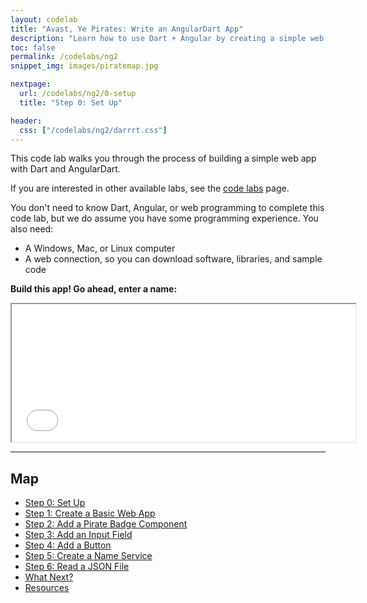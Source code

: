 ```yaml
---
layout: codelab
title: "Avast, Ye Pirates: Write an AngularDart App"
description: "Learn how to use Dart + Angular by creating a simple web app."
toc: false
permalink: /codelabs/ng2
snippet_img: images/piratemap.jpg

nextpage:
  url: /codelabs/ng2/0-setup
  title: "Step 0: Set Up"

header:
  css: ["/codelabs/ng2/darrrt.css"]
---
```


This code lab walks you through the process of building a simple
web app with Dart and AngularDart.

If you are interested in other available labs, see the
[code labs](/codelabs) page.

You don't need to know Dart, Angular, or web programming to complete
this code lab, but we do assume you have some programming experience.
You also need:

* A Windows, Mac, or Linux computer
* A web connection, so you can download software, libraries, and sample code

<strong>Build this app! Go ahead, enter a name:</strong>

<iframe class="running-app-frame"
        style="height:220px;width:550px;"
        src="/codelabs/ng2/examples/web">
</iframe>

<hr>

<div class="piratemap" markdown="1" style="min-height:325px">

## Map

* [Step 0: Set Up](/codelabs/ng2/0-setup)
* [Step 1: Create a Basic Web App](/codelabs/ng2/1-skeleton)
* [Step 2: Add a Pirate Badge Component](/codelabs/ng2/2-blankbadge)
* [Step 3: Add an Input Field](/codelabs/ng2/3-inputnamebadge)
* [Step 4: Add a Button](/codelabs/ng2/4-buttonbadge)
* [Step 5: Create a Name Service](/codelabs/ng2/5-piratenameservice)
* [Step 6: Read a JSON File](/codelabs/ng2/6-readjsonfile)
* [What Next?](/codelabs/ng2/what-next)
* [Resources](/codelabs/ng2/resources)
</div>
